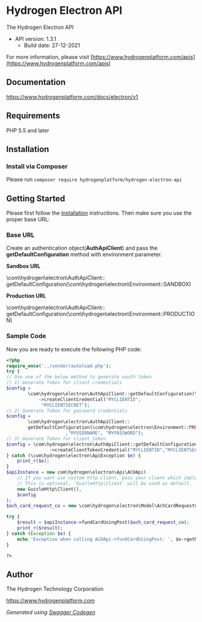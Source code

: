 # Hydrogen Electron API
The Hydrogen Electron API
- API version: 1.3.1
  - Build date: 27-12-2021

For more information, please visit [https://www.hydrogenplatform.com/apis](https://www.hydrogenplatform.com/apis)

## Documentation

https://www.hydrogenplatform.com/docs/electron/v1

## Requirements

PHP 5.5 and later

## Installation

### Install via Composer

Please run `composer require hydrogenplatform/hydrogen-electron-api`


## Getting Started

Please first follow the [installation](#installation) instructions. Then make sure you use the proper base URL:

### Base URL
Create an authentication object(**AuthApiClient**) and pass the **getDefaultConfiguration** method
 with environment parameter.
 
**Sandbox URL**

\com\hydrogen\electron\AuthApiClient::
        getDefaultConfiguration(\com\hydrogen\electron\Environment::SANDBOX)
        
**Production URL**

\com\hydrogen\electron\AuthApiClient::
        getDefaultConfiguration(\com\hydrogen\electron\Environment::PRODUCTION)
### Sample Code
Now you are ready to execute the following PHP code:
```php
<?php
require_once('../vendor/autoload.php');
try {
// Use one of the below method to generate oauth token
// 1) Generate Token for client credentials
$config =
        \com\hydrogen\electron\AuthApiClient::getDefaultConfiguration(\com\hydrogen\electron\Environment::PRODUCTION)
            ->createClientCredential("MYCLIENTID",
             "MYCLIENTSECRET");
// 2) Generate Token for password credentials
$config =
        \com\hydrogen\electron\AuthApiClient::
        getDefaultConfiguration(\com\hydrogen\electron\Environment::PRODUCTION)->createPasswordCredential("MYCLIENTID","MYCLIENTSECRET"
                      ,"MYUSERNAME", "MYPASSWORD");
// 3) Generate Token for client_token
$config = \com\hydrogen\electron\AuthApiClient::getDefaultConfiguration(\com\hydrogen\electron\Environment::PRODUCTION)
                ->createClientTokenCredential("MYCLIENTID","MYCLIENTSECRET", "CLIENT_TOKEN");
} catch (\com\hydrogen\electron\ApiException $e) {
    print_r($e);
}
$apiInstance = new com\hydrogen\electron\Api\ACHApi(
    // If you want use custom http client, pass your client which implements `GuzzleHttp\ClientInterface`.
    // This is optional, `GuzzleHttp\Client` will be used as default.
    new GuzzleHttp\Client(),
    $config
);
$ach_card_request_co = new \com\hydrogen\electron\Model\AchCardRequestCO(); // \com\hydrogen\electron\Model\AchCardRequestCO | achCardRequestCO

try {
    $result = $apiInstance->fundCardUsingPost($ach_card_request_co);
    print_r($result);
} catch (Exception $e) {
    echo 'Exception when calling ACHApi->fundCardUsingPost: ', $e->getMessage(), PHP_EOL;
}

?>
```

## Author
The Hydrogen Technology Corporation

https://www.hydrogenplatform.com

*Generated using [Swagger Codegen](https://github.com/swagger-api/swagger-codegen)*